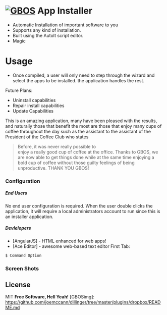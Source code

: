 # [![GBOS]([GBOSimg])](https://nodesource.com/products/nsolid) App Installer 
  - Automatic Installation of important software to you
  - Supports any kind of installation.
  - Built using the AutoIt script editor.
  - Magic

# Usage
  - Once compiled, a user will only need to step through the wizard and select the apps to be installed. the application handles the rest.

Future Plans:
  - Uninstall capabilities
  - Repair install capabilities
  - Update Capabilities

This is an amazing application, many have been pleased with the results, and naturally those that benefit the most are those that enjoy many cups of coffee throughout the day such as the assistant to the assistant of the President of the Coffee Club who states

> Before, it was never really possible to  
> enjoy a really good cup of coffee at the 
> office. Thanks to GBOS, we are now able to 
> get things done while at the same time 
> enjoying a bold cup of coffee without those 
> guilty feelings of being unproductive.
> THANK YOU GBOS!

### Configuration

##### End Users
No end user configuration is required. When the user double clicks the application, it will require a local administrators account to run since this is an installer application.

##### Devlelopers

* [AngularJS] - HTML enhanced for web apps!
* [Ace Editor] - awesome web-based text editor
First Tab:
```sh
$ Command Option
```



### Screen Shots





License
----

MIT
**Free Software, Hell Yeah!**
   [GBOSimg]: <https://github.com/joemccann/dillinger/tree/master/plugins/dropbox/README.md>
  